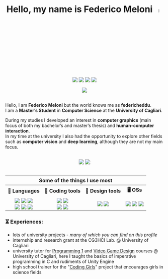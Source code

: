 <h1 align="center" style="font-weight:bold;">
    Hello, my name is Federico Meloni 
    <a href="https://www.github.com/federicheddu">
        <img src="https://media.giphy.com/media/hvRJCLFzcasrR4ia7z/giphy.gif" width="5%">
    </a>
</h1>

<div align="center">
<a href="https://www.github.com/federicheddu"><img align="center" src="https://img.shields.io/badge/GitHub-100000?style=flat&logo=github&logoColor=white"/></a>
<a href="https://www.instagram.com/federicheddu"><img align="center" src="https://img.shields.io/badge/Instagram-E4405F?style=flat&logo=instagram&logoColor=white"/></a>
<a href="https://www.twitter.com/federicheddu"><img align="center" src="https://img.shields.io/badge/Twitter-1DA1F2?style=flat&logo=twitter&logoColor=white"/></a>
<a href="https://www.reddit.com/federicheddu"><img align="center" src="https://img.shields.io/badge/Reddit-FF4500?style=flat&logo=reddit&logoColor=white"/></a>
</div>

<br>

<div align="center">
<img src="https://komarev.com/ghpvc/?username=federicheddu"/>
</div>

<br> 

Hello, I am **Federico Meloni** but the world knows me as **federicheddu**.  
I am a **Master’s Student** in **Computer Science** at the **University of Cagliari**.

During my studies I developed an interest in **computer graphics** (main focus of both my bachelor’s and master’s thesis) and **human-computer interaction**.  
In my time at the university I also had the opportunity to explore other fields such as **computer vision** and **deep learning**, although they are not my main focus.

<br>

<div align="center">

<picture width="47%">
<source 
  srcset="https://github-readme-stats.vercel.app/api?username=federicheddu&show_icons=true&theme=dark&hide=issues,prs&FEDERICHEDDU=3"
  media="(prefers-color-scheme: dark)"
/>
<source
  srcset="https://github-readme-stats.vercel.app/api?username=federicheddu&show_icons=true&hide=issues,prs&FEDERICHEDDU=3"
  media="(prefers-color-scheme: light), (prefers-color-scheme: no-preference)"
/>
<img src="https://github-readme-stats.vercel.app/api?username=federicheddu&show_icons=true&hide=issues,prs&FEDERICHEDDU=3" />
</picture>
    
<picture width="47%">
<source 
  srcset="https://github-readme-stats.vercel.app/api/top-langs/?username=federicheddu&layout=compact&theme=dark&hide=shaderlab,hlsl&FEDERICHEDDU=3"
  media="(prefers-color-scheme: dark)"
/>
<source
  srcset="https://github-readme-stats.vercel.app/api/top-langs/?username=federicheddu&layout=compact&theme=default&hide=shaderlab,hlsl&FEDERICHEDDU=3"
  media="(prefers-color-scheme: light), (prefers-color-scheme: no-preference)"
/>
<img src="https://github-readme-stats.vercel.app/api/top-langs/?username=federicheddu&layout=compact&theme=default&hide=shaderlab,hlsl&FEDERICHEDDU=3" />
</picture>
    

<br>
<br>

<table>
    
<tr>
<th colspan=4><b>Some of the things I use most</b></th>
</tr>
    
<tr>
<th align=center><b>🔩 Languages </b></th>
<th align=center><b>🔧 Coding tools </b></th>
<th align=center><b>📐 Design tools </b></th>
<th align=center><b>🖥️ OSs </b></th>
</tr>
    
<tr>
    
<!-- Languages -->
<td align=center>
<img align=center src="https://img.shields.io/badge/C-00599C?style=flat&logo=C&logoColor=white" />
<img align=center src="https://img.shields.io/badge/C%2B%2B-00599C?style=flat&logo=c%2B%2B&logoColor=white" />
<img align=center src="https://img.shields.io/badge/C%23-239120?style=flat&logo=c-sharp&logoColor=white" /> <br>
<img align=center src="https://img.shields.io/badge/Bash-000000?style=flat&logo=gnu-bash&logoColor=white" />
<img align=center src="https://img.shields.io/badge/Python-1976d2?style=flat&logo=python&logoColor=white" />
<img align=center src="https://img.shields.io/badge/Markdown-000000?style=flat&logo=markdown&logoColor=white" />
</td>
    
<!-- Coding tools -->
<td align=center>
<img align=center src="https://img.shields.io/badge/CLion-388e3c?style=flat&logo=clion&logoColor=white" />
<img align=center src="https://img.shields.io/badge/Rider-ad1457?style=flat&logo=rider&logoColor=white" /> <br>
<img align=center src="https://img.shields.io/badge/VS_Code-007ACC?style=flat&logo=visual%20studio%20code&logoColor=white" />
<img align=center src="https://img.shields.io/badge/Unity-100000?style=flat&logo=unity&logoColor=white" />
</td>
    
<!-- Design tools -->
<td align=center>
<img align=center src="https://img.shields.io/badge/Figma-F24E1E?style=flat&logo=figma&logoColor=white" />
<img align=center src="https://img.shields.io/badge/Affinity-%237E4DD2?style=flat&logo=affinity&logoColor=white" />
</td>
    
<!-- OSs -->
<td align=center>
<img align=center src="https://img.shields.io/badge/MacOS-000000?style=flat&logo=macos&logoColor=white" />
<img align=center src="https://img.shields.io/badge/Windows-0078D6?style=flat&logo=windows&logoColor=white" />
<img align=center src="https://img.shields.io/badge/Linux-F24E1E?style=flat&logo=linux&logoColor=white" />
</td>
    
</tr>
</table>
    
</div>


### **⏳ Experiences:**
- lots of university projects - *many of which you can find on this profile*
- internship and research grant at the CG3HCI Lab. @ University of Cagliari
- university tutor for [Programming 1](https://unica.coursecatalogue.cineca.it/insegnamenti/2022/15705-1/2016/9999/10563?coorte=2022&schemaid=4598) and [Video Game Design](https://unica.coursecatalogue.cineca.it/insegnamenti/2022/20861/2016/9999/10563?coorte=2022) courses @ University of Cagliari, here I taught the basics of imperative programming in C and rudiments of Unity Engine
- high school trainer for the "[Coding Girls](https://www.mondodigitale.org/progetti/coding-girls)" project that encourages girls in science fields
